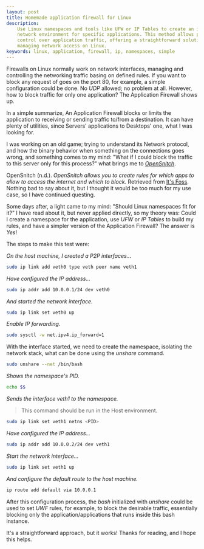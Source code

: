 ```yaml
---
layout: post
title: Homemade application firewall for Linux 
description:
    Use Linux namespaces and tools like UFW or IP Tables to create an isolated
    network environment for specific applications. This method allows precise
    control over application traffic, offering a straightforward solution for
    managing network access on Linux.
keywords: linux, application, firewall, ip, namespaces, simple
---
```


Firewalls on Linux normally work on network interfaces, managing and controlling
the networking traffic basing on defined rules. If you want to block any request
of goes on the port 80, for example, a simple configuration could be done. No
*UDP* allowed; no problem at all. However, how to block traffic for only one
application? The Application Firewall shows up.

In a simple summarize, An Application Firewall blocks or limits the application
to receiving or sending traffic to/from a destination. It can have plenty of
utilities, since Servers' applications to Desktops' one, what I was looking for.

I was working on an old game; trying to understand its Network protocol, and how
the binary behavior when something on the connections goes wrong, and something
comes to my mind: "What if I could block the traffic to this server only for
this process?" what brings me to
[*OpenSnitch*](https://github.com/evilsocket/opensnitch).

OpenSnitch (n.d.). *OpenSnitch allows you to create rules for which apps to
allow to access the internet and which to block.* Retrieved from
[It's Foss](https://itsfoss.com/opensnitch-firewall-linux/). Nothing bad to say
about it, but I thought it would be too much for my use case, so I have
continued questing.

Some days after, a light came to my mind: "Should Linux namespaces fit for it?"
I have read about it, but never applied directly, so my theory was: Could I
create a namespace for the application, use *UFW* or *IP Tables* to build my
rules, and have a simpler version of the Application Firewall? The answer is
*Yes*!

The steps to make this test were:

*On the host machine, I created a P2P interfaces...*

```sh
sudo ip link add veth0 type veth peer name veth1
```

*Have configured the IP address...*

```sh
sudo ip addr add 10.0.0.1/24 dev veth0
```

*And started the network interface.*

```sh
sudo ip link set veth0 up
```

*Enable IP forwarding.*

```sh
sudo sysctl -w net.ipv4.ip_forward=1
```

With the interface started, we need to create the namespace, isolating the
network stack, what can be done using the *unshare* command.

```sh
sudo unshare --net /bin/bash
```

*Shows the namespace's PID.*

```sh
echo $$
```

*Sends the interface veth1 to the namespace.*
> This command should be run in the Host environment.

```sh
sudo ip link set veth1 netns <PID> 
```

*Have configured the IP address...*

```sh
sudo ip addr add 10.0.0.2/24 dev veth1
```

*Start the network interface...*

``` sh
sudo ip link set veth1 up
```

*And configure the default route to the host machine.*

```sh
ip route add default via 10.0.0.1
```

After this configuration process, the *bash* initialized with *unshare* could be
used to set *UWF* rules, for example, to block the desirable traffic,
essentially blocking only the application/applications that runs inside this
bash instance.

It's a straightforward approach, but it works! Thanks for reading, and I hope
this helps.
